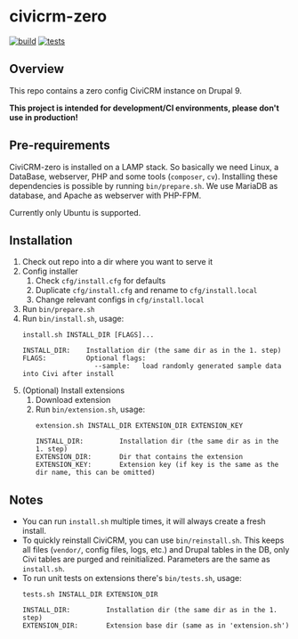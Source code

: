 # civicrm-zero

[![build](https://github.com/reflexive-communications/civicrm-zero/actions/workflows/build.yml/badge.svg)](https://github.com/reflexive-communications/civicrm-zero/actions/workflows/build.yml)
[![tests](https://github.com/reflexive-communications/civicrm-zero/actions/workflows/tests.yml/badge.svg)](https://github.com/reflexive-communications/civicrm-zero/actions/workflows/tests.yml)

## Overview

This repo contains a zero config CiviCRM instance on Drupal 9.

**This project is intended for development/CI environments, please don't use in production!**

## Pre-requirements

CiviCRM-zero is installed on a LAMP stack. So basically we need Linux, a DataBase, webserver, PHP and some tools (`composer`, `cv`).
Installing these dependencies is possible by running `bin/prepare.sh`.
We use MariaDB as database, and Apache as webserver with PHP-FPM.

Currently only Ubuntu is supported.

## Installation

1. Check out repo into a dir where you want to serve it
1. Config installer
   1. Check `cfg/install.cfg` for defaults
   1. Duplicate `cfg/install.cfg` and rename to `cfg/install.local`
   1. Change relevant configs in `cfg/install.local`
1. Run `bin/prepare.sh`
1. Run `bin/install.sh`, usage:
    ```
    install.sh INSTALL_DIR [FLAGS]...

    INSTALL_DIR:    Installation dir (the same dir as in the 1. step)
    FLAGS:          Optional flags:
                      --sample:   load randomly generated sample data into Civi after install
    ```
1. (Optional) Install extensions
   1. Download extension
   1. Run `bin/extension.sh`, usage:
       ```
       extension.sh INSTALL_DIR EXTENSION_DIR EXTENSION_KEY

       INSTALL_DIR:         Installation dir (the same dir as in the 1. step)
       EXTENSION_DIR:       Dir that contains the extension
       EXTENSION_KEY:       Extension key (if key is the same as the dir name, this can be omitted)
       ```

## Notes

- You can run `install.sh` multiple times, it will always create a fresh install.
- To quickly reinstall CiviCRM, you can use `bin/reinstall.sh`.
This keeps all files (`vendor/`, config files, logs, etc.) and Drupal tables in the DB, only Civi tables are purged and reinitialized.
Parameters are the same as `install.sh`.
- To run unit tests on extensions there's `bin/tests.sh`, usage:
    ```
    tests.sh INSTALL_DIR EXTENSION_DIR

    INSTALL_DIR:         Installation dir (the same dir as in the 1. step)
    EXTENSION_DIR:       Extension base dir (same as in 'extension.sh')
    ```
